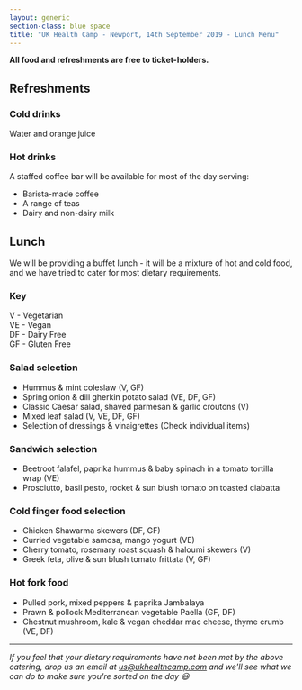 ```yaml
---
layout: generic
section-class: blue space
title: "UK Health Camp - Newport, 14th September 2019 - Lunch Menu"
---
```


**All food and refreshments are free to ticket-holders.**  

## Refreshments

### Cold drinks

Water and orange juice

### Hot drinks

A staffed coffee bar will be available for most of the day serving:

- Barista-made coffee
- A range of teas
- Dairy and non-dairy milk

## Lunch
We will be providing a buffet lunch - it will be a mixture of hot and cold food, and we have tried to cater for most dietary requirements.

### Key
V - Vegetarian  
VE - Vegan  
DF - Dairy Free  
GF - Gluten Free

### Salad selection
- Hummus & mint coleslaw (V, GF)
- Spring onion & dill gherkin potato salad (VE, DF, GF)
- Classic Caesar salad, shaved parmesan & garlic croutons (V)
- Mixed leaf salad (V, VE, DF, GF)
- Selection of dressings & vinaigrettes (Check individual items)

### Sandwich selection
- Beetroot falafel, paprika hummus & baby spinach in a tomato tortilla wrap (VE)
- Prosciutto, basil pesto, rocket & sun blush tomato on toasted ciabatta

### Cold finger food selection
- Chicken Shawarma skewers (DF, GF)
- Curried vegetable samosa, mango yogurt (VE)
- Cherry tomato, rosemary roast squash & haloumi skewers (V)
- Greek feta, olive & sun blush tomato frittata (V, GF)

### Hot fork food
- Pulled pork, mixed peppers & paprika Jambalaya
- Prawn & pollock Mediterranean vegetable Paella (GF, DF)
- Chestnut mushroom, kale & vegan cheddar mac cheese, thyme crumb (VE, DF)

---

_If you feel that your dietary requirements have not been met by the above catering, drop us an email at <us@ukhealthcamp.com> and we'll see what we can do to make sure you're sorted on the day 😃_
